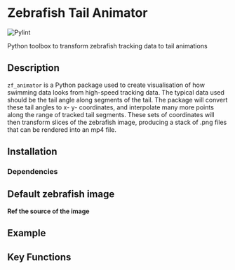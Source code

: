 # Zebrafish Tail Animator
![Pylint](https://github.com/ThomasMullen/zf_animator_tsm/actions/workflows/pylint.yml/badge.svg)

Python toolbox to transform zebrafish tracking data to tail animations

## Description
`zf_animator` is a Python package used to create visualisation of how swimming data looks from high-speed tracking data.
The typical data used should be the tail angle along segments of the tail.
The package will convert these tail angles to x- y- coordinates, and interpolate many more points along the range of tracked tail segments.
These sets of coordinates will then transform slices of the zebrafish image, producing a stack of .png files that can be rendered into an mp4 file.

## Installation

### Dependencies

## Default zebrafish image
**Ref the source of the image**

## Example

## Key Functions





